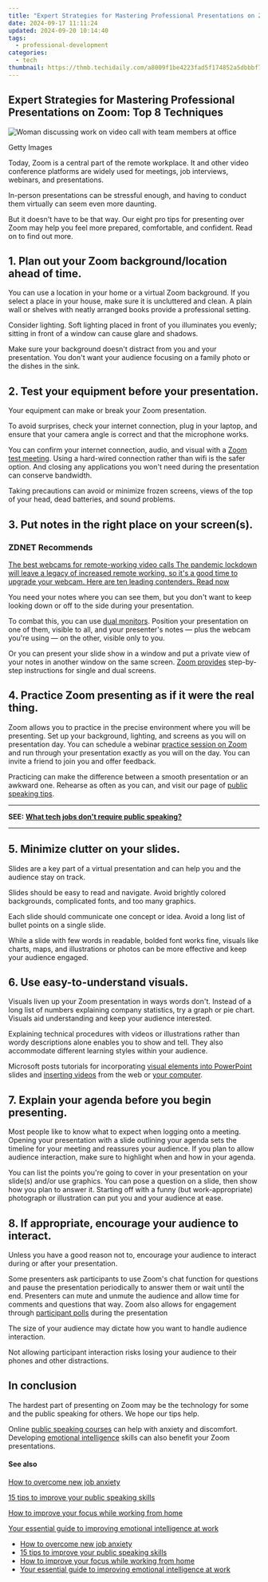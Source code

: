 ```yaml
---
title: "Expert Strategies for Mastering Professional Presentations on Zoom: Top 8 Techniques"
date: 2024-09-17 11:11:24
updated: 2024-09-20 10:14:40
tags:
  - professional-development
categories:
  - tech
thumbnail: https://thmb.techidaily.com/a8009f1be4223fad5f174852a5dbbbf732624444e76009d5f2106549ef1886ec.jpg
---
```


## Expert Strategies for Mastering Professional Presentations on Zoom: Top 8 Techniques

![Woman discussing work on video call with team members at office](https://www.zdnet.com/a/img/resize/6e70a29ea5000f28c624d57acbc9e636b7c1cbf9/2022/06/16/787b533a-2c35-4535-a82d-eb157683eda8/video-call-hybrid-office-working-teams-zoom-meeting.jpg?auto=webp&precrop=2121,1192,x0,y222&width=1280)

Getty Images

Today, Zoom is a central part of the remote workplace. It and other video conference platforms are widely used for meetings, job interviews, webinars, and presentations.

In-person presentations can be stressful enough, and having to conduct them virtually can seem even more daunting. 

But it doesn't have to be that way. Our eight pro tips for presenting over Zoom may help you feel more prepared, comfortable, and confident. Read on to find out more. 

## 1\. Plan out your Zoom background/location ahead of time.

You can use a location in your home or a virtual Zoom background. If you select a place in your house, make sure it is uncluttered and clean. A plain wall or shelves with neatly arranged books provide a professional setting. 

Consider lighting. Soft lighting placed in front of you illuminates you evenly; sitting in front of a window can cause glare and shadows.

Make sure your background doesn't distract from you and your presentation. You don't want your audience focusing on a family photo or the dishes in the sink.

## 2\. Test your equipment before your presentation.

Your equipment can make or break your Zoom presentation. 

To avoid surprises, check your internet connection, plug in your laptop, and ensure that your camera angle is correct and that the microphone works. 

You can confirm your internet connection, audio, and visual with a [Zoom test meeting](https://zoom.us/test). Using a hard-wired connection rather than wifi is the safer option. And closing any applications you won't need during the presentation can conserve bandwidth. 

Taking precautions can avoid or minimize frozen screens, views of the top of your head, dead batteries, and sound problems.

## 3\. Put notes in the right place on your screen(s).

### **ZDNET** Recommends

[The best webcams for remote-working video calls The pandemic lockdown will leave a legacy of increased remote working, so it's a good time to upgrade your webcam. Here are ten leading contenders.  Read now](https://www.zdnet.com/article/best-webcam/)

You need your notes where you can see them, but you don't want to keep looking down or off to the side during your presentation. 

To combat this, you can use [dual monitors](https://www.zdnet.com/home-and-office/smart-office/how-to-choose-the-right-monitor-layout-for-working-from-home/). Position your presentation on one of them, visible to all, and your presenter's notes — plus the webcam you're using — on the other, visible only to you. 

Or you can present your slide show in a window and put a private view of your notes in another window on the same screen. [Zoom provides](https://support.zoom.us/hc/en-us/articles/203395347-Screen-sharing-a-PowerPoint-presentation) step-by-step instructions for single and dual screens.

## 4\. Practice Zoom presenting as if it were the real thing.

Zoom allows you to practice in the precise environment where you will be presenting. Set up your background, lighting, and screens as you will on presentation day. You can schedule a webinar [practice session on Zoom](https://support.zoom.us/hc/en-us/articles/206316975-Webinar-practice-session) and run through your presentation exactly as you will on the day. You can invite a friend to join you and offer feedback.

Practicing can make the difference between a smooth presentation or an awkward one. Rehearse as often as you can, and visit our page of [public speaking tips](https://www.zdnet.com/education/professional-development/public-speaking-tips/). 

---

**SEE:** [**What tech jobs don't require public speaking?**](https://www.zdnet.com/education/what-tech-jobs-do-not-require-public-speaking/)

---

## 5\. Minimize clutter on your slides.

Slides are a key part of a virtual presentation and can help you and the audience stay on track. 

Slides should be easy to read and navigate. Avoid brightly colored backgrounds, complicated fonts, and too many graphics. 

Each slide should communicate one concept or idea. Avoid a long list of bullet points on a single slide.

While a slide with few words in readable, bolded font works fine, visuals like charts, maps, and illustrations or photos can be more effective and keep your audience engaged. 

## 6\. Use easy-to-understand visuals.

Visuals liven up your Zoom presentation in ways words don't. Instead of a long list of numbers explaining company statistics, try a graph or pie chart. Visuals aid understanding and keep your audience interested. 

Explaining technical procedures with videos or illustrations rather than wordy descriptions alone enables you to show and tell. They also accommodate different learning styles within your audience.

Microsoft posts tutorials for incorporating [visual elements into PowerPoint](https://support.microsoft.com/en-us/office/basic-tasks-for-creating-a-powerpoint-presentation-efbbc1cd-c5f1-4264-b48e-c8a7b0334e36) slides and [inserting videos](https://support.microsoft.com/en-us/office/insert-a-video-from-youtube-or-another-site-8340ec69-4cee-4fe1-ab96-4849154bc6db) from the web or [your computer](https://support.microsoft.com/en-us/office/insert-and-play-a-video-file-from-your-computer-f3fcbd3e-5f86-4320-8aea-31bff480ed02).

## 7\. Explain your agenda before you begin presenting.

Most people like to know what to expect when logging onto a meeting. Opening your presentation with a slide outlining your agenda sets the timeline for your meeting and reassures your audience. If you plan to allow audience interaction, make sure to highlight when and how in your agenda. 

You can list the points you're going to cover in your presentation on your slide(s) and/or use graphics. You can pose a question on a slide, then show how you plan to answer it. Starting off with a funny (but work-appropriate) photograph or illustration can put you and your audience at ease.

## 8\. If appropriate, encourage your audience to interact.

Unless you have a good reason not to, encourage your audience to interact during or after your presentation. 

Some presenters ask participants to use Zoom's chat function for questions and pause the presentation periodically to answer them or wait until the end. Presenters can mute and unmute the audience and allow time for comments and questions that way. Zoom also allows for engagement through [participant polls](https://support.zoom.us/hc/en-us/articles/213756303) during the presentation

The size of your audience may dictate how you want to handle audience interaction.

Not allowing participant interaction risks losing your audience to their phones and other distractions.

## In conclusion

The hardest part of presenting on Zoom may be the technology for some and the public speaking for others. We hope our tips help.

Online [public speaking courses](https://www.zdnet.com/education/professional-development/public-speaking-courses-to-build-confidence/) can help with anxiety and discomfort. Developing [emotional intelligence](https://www.zdnet.com/education/professional-development/emotional-intelligence-at-work-guide/) skills can also benefit your Zoom presentations. 

#### See also

[How to overcome new job anxiety](https://www.zdnet.com/article/overcome-new-job-anxiety/ "How to overcome new job anxiety")

[15 tips to improve your public speaking skills](https://www.zdnet.com/article/public-speaking-tips/ "15 tips to improve your public speaking skills")

[How to improve your focus while working from home](https://www.zdnet.com/article/improve-focus-while-you-work-from-home/ "How to improve your focus while working from home")

[Your essential guide to improving emotional intelligence at work](https://www.zdnet.com/article/emotional-intelligence-at-work-guide/ "Your essential guide to improving emotional intelligence at work")

* [How to overcome new job anxiety](https://www.zdnet.com/article/overcome-new-job-anxiety/ "How to overcome new job anxiety")
* [15 tips to improve your public speaking skills](https://www.zdnet.com/article/public-speaking-tips/ "15 tips to improve your public speaking skills")
* [How to improve your focus while working from home](https://www.zdnet.com/article/improve-focus-while-you-work-from-home/ "How to improve your focus while working from home")
* [Your essential guide to improving emotional intelligence at work](https://www.zdnet.com/article/emotional-intelligence-at-work-guide/ "Your essential guide to improving emotional intelligence at work")

<ins class="adsbygoogle"
     style="display:block"
     data-ad-format="autorelaxed"
     data-ad-client="ca-pub-7571918770474297"
     data-ad-slot="1223367746"></ins>



<ins class="adsbygoogle"
     style="display:block"
     data-ad-client="ca-pub-7571918770474297"
     data-ad-slot="8358498916"
     data-ad-format="auto"
     data-full-width-responsive="true"></ins>
